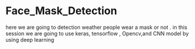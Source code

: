 # Face_Mask_Detection
here we are going to detection weather people wear a mask or not . in this session we are going to use keras, tensorflow , Opencv,and CNN model by using deep learning
